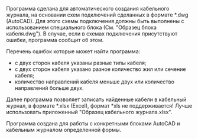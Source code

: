 Программа сделана для автоматического создания кабельного журнала, на основании схем подключений сделанных в формате *.dwg (AutoCAD). Для этого схемы подключения должны быть выполнены с использованием специального блока (См. "Образец блока кабеля.dwg"). 
В случае, если в схемах подключения присутствуют ошибки, программа сообщит об этом.

Перечень ошибок которые может найти программа:
- с двух сторон кабеля указаны разные типы кабеля;
- с двух сторон кабеля указано разное количество жил или сечение кабеля;
- количество направлений кабеля меньше двух или количество направлений больше двух.

Далее программа позволяет записать найденные кабели в кабельный журнал, в формате *.xlsx (Excel), формат *xls не поддерживается! Лучше использовать приложенный "Образец кабельного журнала.xlsx".

Программа создана для работы с конкретными блоками AutoCAD и кабельным журналом определенной формы.
